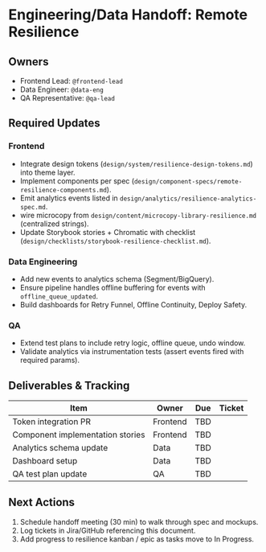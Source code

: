 # Engineering/Data Handoff: Remote Resilience

## Owners
- Frontend Lead: `@frontend-lead`
- Data Engineer: `@data-eng`
- QA Representative: `@qa-lead`

## Required Updates

### Frontend
- Integrate design tokens (`design/system/resilience-design-tokens.md`) into theme layer.
- Implement components per spec (`design/component-specs/remote-resilience-components.md`).
- Emit analytics events listed in `design/analytics/resilience-analytics-spec.md`.
- wire microcopy from `design/content/microcopy-library-resilience.md` (centralized strings).
- Update Storybook stories + Chromatic with checklist (`design/checklists/storybook-resilience-checklist.md`).

### Data Engineering
- Add new events to analytics schema (Segment/BigQuery).
- Ensure pipeline handles offline buffering for events with `offline_queue_updated`.
- Build dashboards for Retry Funnel, Offline Continuity, Deploy Safety.

### QA
- Extend test plans to include retry logic, offline queue, undo window.
- Validate analytics via instrumentation tests (assert events fired with required params).

## Deliverables & Tracking
| Item | Owner | Due | Ticket |
|------|-------|-----|--------|
| Token integration PR | Frontend | TBD |  |
| Component implementation stories | Frontend | TBD |  |
| Analytics schema update | Data | TBD |  |
| Dashboard setup | Data | TBD |  |
| QA test plan update | QA | TBD |  |

## Next Actions
1. Schedule handoff meeting (30 min) to walk through spec and mockups.
2. Log tickets in Jira/GitHub referencing this document.
3. Add progress to resilience kanban / epic as tasks move to In Progress.

